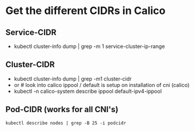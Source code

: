# Get the different CIDRs in Calico 

## Service-CIDR 

  * kubectl cluster-info dump | grep -m 1 service-cluster-ip-range

## Cluster-CIDR 

  * kubectl cluster-info dump | grep -m1 cluster-cidr
  * or # look into calico ippool / default is setup on installation of cni (calico)
  * kubectl -n calico-system describe ippool default-ipv4-ippool


## Pod-CIDR (works for all CNI's) 

```
kubectl describe nodes | grep -B 25 -i podcidr
```
